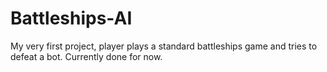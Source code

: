 # Battleships-AI
My very first project,  player plays a standard battleships game and tries to defeat a bot.
Currently done for now.
